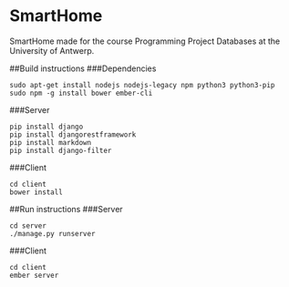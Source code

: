 # SmartHome
SmartHome made for the course Programming Project Databases at the University of Antwerp.

##Build instructions
###Dependencies

    sudo apt-get install nodejs nodejs-legacy npm python3 python3-pip
    sudo npm -g install bower ember-cli

###Server

    pip install django
    pip install djangorestframework
    pip install markdown
    pip install django-filter

###Client

    cd client
    bower install

##Run instructions
###Server

    cd server
    ./manage.py runserver

###Client

    cd client
    ember server

